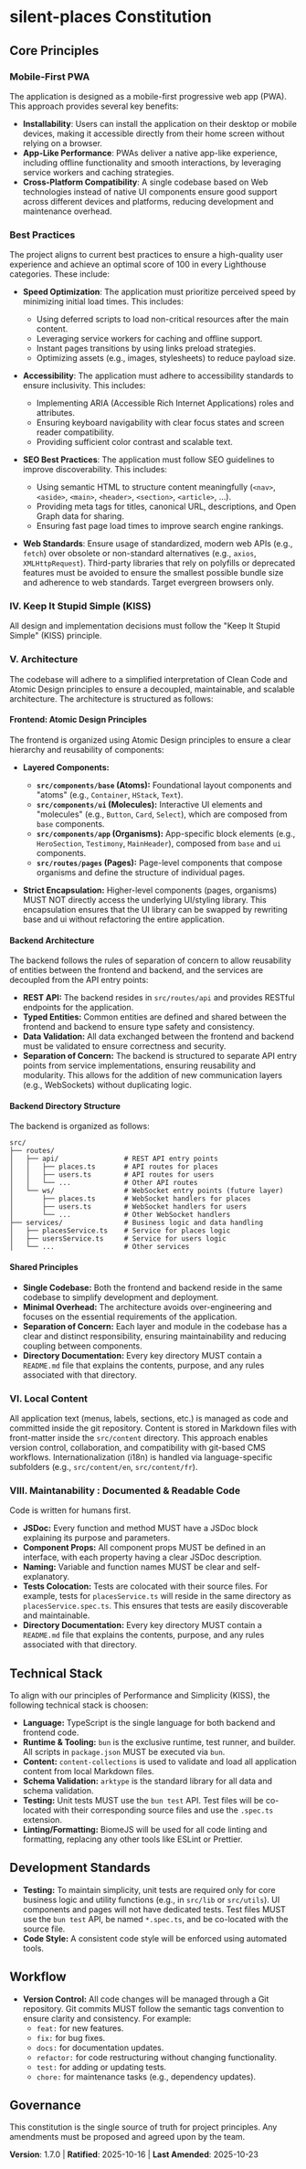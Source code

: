 <!--
Sync Impact Report:
- Version change: 1.6.2 → 1.7.0
- Modified sections:
    - I. Mobile-First PWA → Combined into Best Practices
    - II. Perfect Lighthouse scores → Combined into Best Practices
    - VII. Web Standards First → Combined into Best Practices
- Added sections: None
- Removed sections: None
- Templates requiring updates:
    - ⚠ .specify/templates/plan-template.md
    - ⚠ .specify/templates/spec-template.md
    - ⚠ .specify/templates/tasks-template.md
- Follow-up TODOs: Update templates to align with the new "Best Practices" principle.
-->

# silent-places Constitution

## Core Principles

### Mobile-First PWA
The application is designed as a mobile-first progressive web app (PWA). This approach provides several key benefits:

- **Installability**: Users can install the application on their desktop or mobile devices, making it accessible directly from their home screen without relying on a browser.
- **App-Like Performance**: PWAs deliver a native app-like experience, including offline functionality and smooth interactions, by leveraging service workers and caching strategies.
- **Cross-Platform Compatibility**: A single codebase based on Web technologies instead of native UI components ensure good support across different devices and platforms, reducing development and maintenance overhead.

### Best Practices
The project aligns to current best practices to ensure a high-quality user experience and achieve an optimal score of 100 in every Lighthouse categories. These include:

- **Speed Optimization**: The application must prioritize perceived speed by minimizing initial load times. This includes:
  - Using deferred scripts to load non-critical resources after the main content.
  - Leveraging service workers for caching and offline support.
  - Instant pages transitions by using links preload strategies.
  - Optimizing assets (e.g., images, stylesheets) to reduce payload size.

- **Accessibility**: The application must adhere to accessibility standards to ensure inclusivity. This includes:
  - Implementing ARIA (Accessible Rich Internet Applications) roles and attributes.
  - Ensuring keyboard navigability with clear focus states and screen reader compatibility.
  - Providing sufficient color contrast and scalable text.

- **SEO Best Practices**: The application must follow SEO guidelines to improve discoverability. This includes:
  - Using semantic HTML to structure content meaningfully (`<nav>`, `<aside>`, `<main>`, `<header>`, `<section>`, `<article>`, ...).
  - Providing meta tags for titles, canonical URL, descriptions, and Open Graph data for sharing.
  - Ensuring fast page load times to improve search engine rankings.

- **Web Standards**: Ensure usage of standardized, modern web APIs (e.g., `fetch`) over obsolete or non-standard alternatives (e.g., `axios`, `XMLHttpRequest`). Third-party libraries that rely on polyfills or deprecated features must be avoided to ensure the smallest possible bundle size and adherence to web standards. Target evergreen browsers only.

### IV. Keep It Stupid Simple (KISS)
All design and implementation decisions must follow the "Keep It Stupid Simple" (KISS) principle.

### V. Architecture

The codebase will adhere to a simplified interpretation of Clean Code and Atomic Design principles to ensure a decoupled, maintainable, and scalable architecture. The architecture is structured as follows:

#### **Frontend: Atomic Design Principles**
The frontend is organized using Atomic Design principles to ensure a clear hierarchy and reusability of components:

- **Layered Components:**
  - **`src/components/base` (Atoms):** Foundational layout components and "atoms" (e.g., `Container`, `HStack`, `Text`). 
  - **`src/components/ui` (Molecules):** Interactive UI elements and "molecules" (e.g., `Button`, `Card`, `Select`), which are composed from `base` components.
  - **`src/components/app` (Organisms):** App-specific block elements (e.g., `HeroSection`, `Testimony`, `MainHeader`), composed from `base` and `ui` components.
  - **`src/routes/pages` (Pages):** Page-level components that compose organisms and define the structure of individual pages.

- **Strict Encapsulation:** Higher-level components (pages, organisms) MUST NOT directly access the underlying UI/styling library. This encapsulation ensures that the UI library can be swapped by rewriting base and ui without refactoring the entire application.

#### **Backend Architecture**
The backend follows the rules of separation of concern to allow reusability of entities between the frontend and backend, and the services are decoupled from the API entry points:

- **REST API:** The backend resides in `src/routes/api` and provides RESTful endpoints for the application.
- **Typed Entities:** Common entities are defined and shared between the frontend and backend to ensure type safety and consistency.
- **Data Validation:** All data exchanged between the frontend and backend must be validated to ensure correctness and security.
- **Separation of Concern:** The backend is structured to separate API entry points from service implementations, ensuring reusability and modularity. This allows for the addition of new communication layers (e.g., WebSockets) without duplicating logic.

#### **Backend Directory Structure**
The backend is organized as follows:
```
src/
├── routes/
│   ├── api/                # REST API entry points
│   │   ├── places.ts       # API routes for places
│   │   ├── users.ts        # API routes for users
│   │   └── ...             # Other API routes
│   └── ws/                 # WebSocket entry points (future layer)
│       ├── places.ts       # WebSocket handlers for places
│       ├── users.ts        # WebSocket handlers for users
│       └── ...             # Other WebSocket handlers
├── services/               # Business logic and data handling
│   ├── placesService.ts    # Service for places logic
│   ├── usersService.ts     # Service for users logic
│   └── ...                 # Other services
```

#### **Shared Principles**
- **Single Codebase:** Both the frontend and backend reside in the same codebase to simplify development and deployment.
- **Minimal Overhead:** The architecture avoids over-engineering and focuses on the essential requirements of the application.
- **Separation of Concern:** Each layer and module in the codebase has a clear and distinct responsibility, ensuring maintainability and reducing coupling between components.
- **Directory Documentation:** Every key directory MUST contain a `README.md` file that explains the contents, purpose, and any rules associated with that directory.

### VI. Local Content
All application text (menus, labels, sections, etc.) is managed as code and committed inside the git repository. Content is stored in Markdown files with front-matter inside the `src/content` directory. This approach enables version control, collaboration, and compatibility with git-based CMS workflows. Internationalization (i18n) is handled via language-specific subfolders (e.g., `src/content/en`, `src/content/fr`).

### VIII. Maintanability : Documented & Readable Code
Code is written for humans first.
- **JSDoc:** Every function and method MUST have a JSDoc block explaining its purpose and parameters.
- **Component Props:** All component props MUST be defined in an interface, with each property having a clear JSDoc description.
- **Naming:** Variable and function names MUST be clear and self-explanatory.
- **Tests Colocation:** Tests are colocated with their source files. For example, tests for `placesService.ts` will reside in the same directory as `placesService.spec.ts`. This ensures that tests are easily discoverable and maintainable.
- **Directory Documentation:** Every key directory MUST contain a `README.md` file that explains the contents, purpose, and any rules associated with that directory.

## Technical Stack

To align with our principles of Performance and Simplicity (KISS), the following technical stack is choosen:

* **Language:** TypeScript is the single language for both backend and frontend code.
* **Runtime & Tooling:** `bun` is the exclusive runtime, test runner, and builder. All scripts in `package.json` MUST be executed via `bun`.
* **Content:** `content-collections` is used to validate and load all application content from local Markdown files.
* **Schema Validation:** `arktype` is the standard library for all data and schema validation.
* **Testing:** Unit tests MUST use the `bun test` API. Test files will be co-located with their corresponding source files and use the `.spec.ts` extension.
* **Linting/Formatting:** BiomeJS will be used for all code linting and formatting, replacing any other tools like ESLint or Prettier.

## Development Standards

* **Testing:** To maintain simplicity, unit tests are required only for core business logic and utility functions (e.g., in `src/lib` or `src/utils`). UI components and pages will not have dedicated tests. Test files MUST use the `bun test` API, be named `*.spec.ts`, and be co-located with the source file.
* **Code Style:** A consistent code style will be enforced using automated tools.

## Workflow

* **Version Control:** All code changes will be managed through a Git repository. Git commits MUST follow the semantic tags convention to ensure clarity and consistency. For example:
  - `feat:` for new features.
  - `fix:` for bug fixes.
  - `docs:` for documentation updates.
  - `refactor:` for code restructuring without changing functionality.
  - `test:` for adding or updating tests.
  - `chore:` for maintenance tasks (e.g., dependency updates).

## Governance

This constitution is the single source of truth for project principles. Any amendments must be proposed and agreed upon by the team.

**Version**: 1.7.0 | **Ratified**: 2025-10-16 | **Last Amended**: 2025-10-23